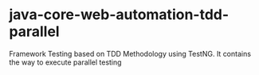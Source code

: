 # java-core-web-automation-tdd-parallel
Framework Testing based on TDD Methodology using TestNG. It contains the way to execute parallel testing

